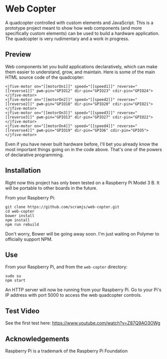 # Web Copter

A quadcopter controlled with custom elements and JavaScript.
This is a prototype project meant to show how web components (and more specifically custom elements) can be used
to build a hardware application. The quadcopter is very rudimentary and a work in progress.

## Preview

Web components let you build applications declaratively, which can make them easier to understand, grow, and maintain. Here is some of the main HTML source code of the quadcopter:

```
<jfive-motor on="[[motorOn1]]" speed="[[speed1]]" reverse="[[reverse1]]" pwm-pin="GPIO12" dir-pin="GPIO23" cdir-pin="GPIO24"></jfive-motor>
<jfive-motor on="[[motorOn2]]" speed="[[speed2]]" reverse="[[reverse2]]" pwm-pin="GPIO18" dir-pin="GPIO20" cdir-pin="GPIO21"></jfive-motor>
<jfive-motor on="[[motorOn3]]" speed="[[speed3]]" reverse="[[reverse3]]" pwm-pin="GPIO13" dir-pin="GPIO27" cdir-pin="GPIO22"></jfive-motor>
<jfive-motor on="[[motorOn4]]" speed="[[speed4]]" reverse="[[reverse4]]" pwm-pin="GPIO19" dir-pin="GPIO6" cdir-pin="GPIO5"></jfive-motor>
```

Even if you have never built hardware before, I'll bet you already know the most important things going on in the code above. That's one of the powers of declarative programming.

## Installation

Right now this project has only been tested on a Raspberry Pi Model 3 B. It will be portable to other boards in the future.

From your Raspberry Pi:
```
git clone https://github.com/scramjs/web-copter.git
cd web-copter
bower install
npm install
npm run rebuild
```

Don't worry, Bower will be going away soon. I'm just waiting on Polymer to officially support NPM.

## Use

From your Raspberry Pi, and from the `web-copter` directory:
```
sudo su
npm start
```

An HTTP server will now be running from your Raspberry Pi. Go to your Pi's IP address with port 5000 to access the web quadcopter controls.

## Test Video

See the first test here: https://www.youtube.com/watch?v=Z87Q9AO3OWg

## Acknowledgements

Raspberry Pi is a trademark of the Raspberry Pi Foundation
